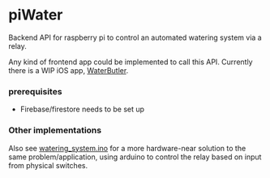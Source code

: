 # piWater

Backend API for raspberry pi to control an automated watering system via a relay.

Any kind of frontend app could be implemented to call this API. Currently there is a WIP iOS app, 
[WaterButler](https://github.com/Jonas94/WaterButler).

### prerequisites
* Firebase/firestore needs to be set up


### Other implementations
Also see [watering_system.ino](https://github.com/Jonas94/arduino/blob/master/watering_system.ino)
for a more hardware-near solution to the same problem/application, using arduino to control the relay based on input from physical switches.
